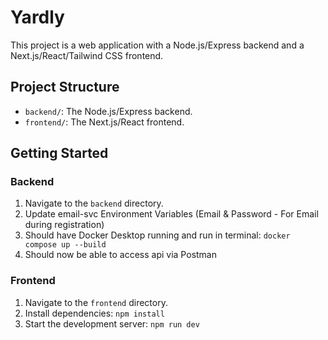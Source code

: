 # Yardly

This project is a web application with a Node.js/Express backend and a Next.js/React/Tailwind CSS frontend.

## Project Structure

- `backend/`: The Node.js/Express backend.
- `frontend/`: The Next.js/React frontend.

## Getting Started

### Backend

1.  Navigate to the `backend` directory.
2.  Update email-svc Environment Variables (Email & Password - For Email during registration)
3.  Should have Docker Desktop running and run in terminal: `docker compose up --build`
4.  Should now be able to access api via Postman

### Frontend

1.  Navigate to the `frontend` directory.
2.  Install dependencies: `npm install`
3.  Start the development server: `npm run dev`
